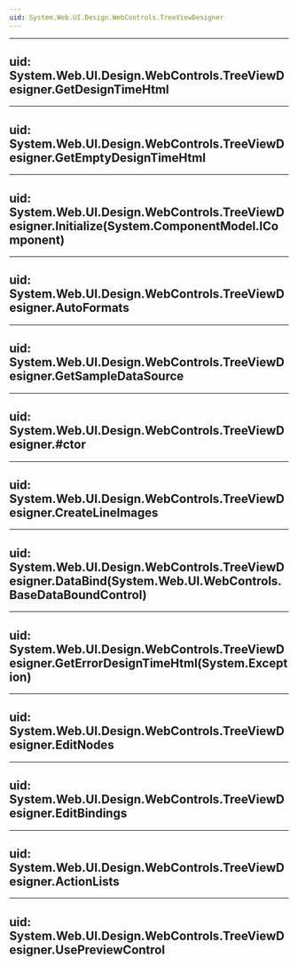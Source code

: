 ```yaml
---
uid: System.Web.UI.Design.WebControls.TreeViewDesigner
---
```


---
uid: System.Web.UI.Design.WebControls.TreeViewDesigner.GetDesignTimeHtml
---

---
uid: System.Web.UI.Design.WebControls.TreeViewDesigner.GetEmptyDesignTimeHtml
---

---
uid: System.Web.UI.Design.WebControls.TreeViewDesigner.Initialize(System.ComponentModel.IComponent)
---

---
uid: System.Web.UI.Design.WebControls.TreeViewDesigner.AutoFormats
---

---
uid: System.Web.UI.Design.WebControls.TreeViewDesigner.GetSampleDataSource
---

---
uid: System.Web.UI.Design.WebControls.TreeViewDesigner.#ctor
---

---
uid: System.Web.UI.Design.WebControls.TreeViewDesigner.CreateLineImages
---

---
uid: System.Web.UI.Design.WebControls.TreeViewDesigner.DataBind(System.Web.UI.WebControls.BaseDataBoundControl)
---

---
uid: System.Web.UI.Design.WebControls.TreeViewDesigner.GetErrorDesignTimeHtml(System.Exception)
---

---
uid: System.Web.UI.Design.WebControls.TreeViewDesigner.EditNodes
---

---
uid: System.Web.UI.Design.WebControls.TreeViewDesigner.EditBindings
---

---
uid: System.Web.UI.Design.WebControls.TreeViewDesigner.ActionLists
---

---
uid: System.Web.UI.Design.WebControls.TreeViewDesigner.UsePreviewControl
---
